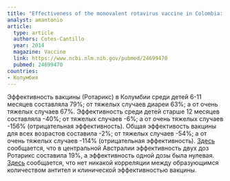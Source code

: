 ```yaml
---
title: "Effectiveness of the monovalent rotavirus vaccine in Colombia: a case-control study"
analyst: amantonio
article:
  type: article
  authors: Cotes-Cantillo
  year: 2014
  magazine: Vaccine
  link: https://www.ncbi.nlm.nih.gov/pubmed/24699470
  pubmed: 24699470
countries:
- Колумбия
---
```


Эффективность вакцины (Ротарикс) в Колумбии среди детей 6-11 месяцев составляла 79%; от тяжелых случаев диареи 63%; а от очень тяжелых случаев 67%.
Эффективность среди детей старше 12 месяцев составляла -40%; от тяжелых случаев -6%; а от очень тяжелых случаев -156% (отрицательная эффективность).
Общая эффективость вакцины для всех возрастов составила -2%; от тяжелых случаев -54%; а от очень тяжелых случаев -114% (отрицательная эффективность).
[Здесь](https://www.ncbi.nlm.nih.gov/pubmed/21288843) сообщается, что в центральной Австралии эффективность двух доз Ротарикс составила 19%, а эффективность одной дозы была нулевая.
[Здесь](https://www.ncbi.nlm.nih.gov/pubmed/8578808) сообщается, что нет никакой корреляции между образующимся количеством антител и клинической эффективностью вакцины.
